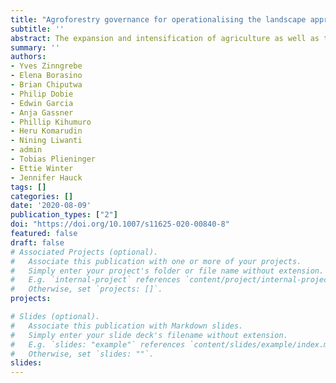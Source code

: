 ```yaml
---
title: "Agroforestry governance for operationalising the landscape approach: connecting conservation and farming actors"
subtitle: ''
abstract: The expansion and intensification of agriculture as well as the associated land clearing are threatening both biodiversity and human wellbeing in tropical areas. Implementing agroforestry systems through a landscape approach has a strong potential for integrating nature conservation objectives into agricultural systems. A key challenge for implementing the landscape approach is that political processes and conservation initiatives operate in ‘silos’, being largely disconnected from farmers and local key agents responsible for tree governance. In this study we brought together different stakeholders in facilitated, structured focus discussions to analyse the role of actor groups in tree governance. We used social network analysis to quantitatively and qualitatively analyse agroforestry governance networks and actor interactions related to information exchange, finance flows, and regulation. The analyses were conducted at national, sub-national and local levels in four countries: Honduras, Peru, Indonesia, and Uganda. Using trees on farms as a boundary object enabled all participants to bridge common interests and illuminate some of the constraints and opportunities of local governance systems while overcoming institutional and ideological barriers. The quantitative results of the social network analysis identify a strong density of actor linkages. Despite this density, results indicate incoherent and fragmented actor networks undermining the support for agroforestry on all levels. Nevertheless, existing processes related to finance, information, and regulation can be better aligned to ensure an effective implementation and mainstreaming of agroforestry for biodiversity conservation. Building social capital among key actors on both national and local levels can reveal a strong potential for adaptive learning processes mainstreaming agroforestry as essential component of “good farming” and integrating incentive systems for a coherent and effective agroforestry governance. We conclude that redirecting both public and private funding towards continuous seed-funding for the facilitation of these integrated learning processes can transform landscape management and at the same time reduce transaction costs.
summary: '' 
authors: 
- Yves Zinngrebe
- Elena Borasino
- Brian Chiputwa
- Philip Dobie
- Edwin Garcia
- Anja Gassner
- Phillip Kihumuro
- Heru Komarudin
- Nining Liwanti
- admin
- Tobias Plieninger
- Ettie Winter
- Jennifer Hauck
tags: []
categories: []
date: '2020-08-09'
publication_types: ["2"]
doi: "https://doi.org/10.1007/s11625-020-00840-8"
featured: false
draft: false
# Associated Projects (optional).
#   Associate this publication with one or more of your projects.
#   Simply enter your project's folder or file name without extension.
#   E.g. `internal-project` references `content/project/internal-project/index.md`.
#   Otherwise, set `projects: []`.
projects:

# Slides (optional).
#   Associate this publication with Markdown slides.
#   Simply enter your slide deck's filename without extension.
#   E.g. `slides: "example"` references `content/slides/example/index.md`.
#   Otherwise, set `slides: ""`.
slides: 
---
```


